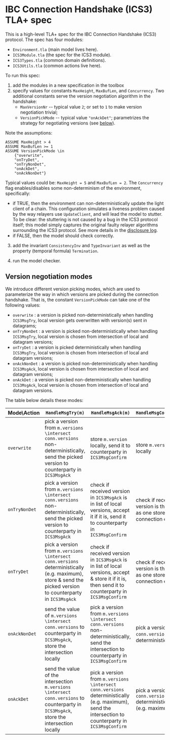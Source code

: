 # IBC Connection Handshake (ICS3) TLA+ spec


This is a high-level TLA+ spec for the IBC Connection Handshake (ICS3) protocol.
The spec has four modules:

  - `Environment.tla` (main model lives here).
  - `ICS3Module.tla` (the spec for the ICS3 module).
  - `ICS3Types.tla` (common domain definitions).
  - `ICS3Utils.tla` (common actions live here).

To run this spec:

1. add the modules in a new specification in the toolbox
2. specify values for constants `MaxHeight`, `MaxBufLen`, and `Concurrency`.
Two additional constants serve the version negotiation algorithm in the handshake:
    - `MaxVersionNr` -- typical value `2`; or set to `1` to make version negotiation trivial;
    - `VersionPickMode` -- typical value `"onAckDet"`; parametrizes the strategy for negotiating versions (see [below](#version-negotiation-modes)).

Note the assumptions:

```
ASSUME MaxHeight > 4
ASSUME MaxBufLen >= 1
ASSUME VersionPickMode \in
    {"overwrite",
    "onTryDet",
    "onTryNonDet",
    "onAckDet",
    "onAckNonDet"}
```

Typical values could be: `MaxHeight = 5` and `MaxBufLen = 2`.
The `Concurrency` flag enables/disables some non-determinism of the environment,
specifically:

- if TRUE, then the environment can non-deterministically update the light client of a chain.
This configuration simulates a liveness problem caused by the way relayers use `UpdateClient`, and will lead the model to stutter.
To be clear: the stuttering is not caused by a bug in the ICS3 protocol itself; this model simply captures the original faulty relayer algorithms surrounding the ICS3 protocol.
See more details in the [disclosure log](https://github.com/informalsystems/hermes/pull/83).
- if FALSE, then the model should check correctly.

3. add the invariant `ConsistencyInv` and `TypeInvariant` as well as the property (temporal formula) `Termination`.

4. run the model checker.

## Version negotiation modes

We introduce different version picking modes, which are used to parameterize the way in which versions are picked during the connection handshake. That is, the constant `VersionPickMode` can take one of the following values:
 - `overwrite` : a version is picked non-deterministically when handling `ICS3MsgTry`, local version gets overwritten with version(s) sent in datagrams;
 - `onTryNonDet` : a version is picked non-deterministically when handling `ICS3MsgTry`, local version is chosen from intersection of local and datagram versions;
 - `onTryDet` : a version is picked deterministically when handling `ICS3MsgTry`, local version is chosen from intersection of local and datagram versions;
 - `onAckNonDet` : a version is picked non-deterministically when handling `ICS3MsgAck`, local version is chosen from intersection of local and datagram versions;
 - `onAckDet` : a version is picked non-deterministically when handling `ICS3MsgAck`, local version is chosen from intersection of local and datagram versions.
 
 The table below details these modes:

|	Mode\Action  |	`HandleMsgTry(m)`					              |	`HandleMsgAck(m)` 					|	`HandleMsgConfirm(m)`       |
|-------------|-----------------------------------------|-----------------------------|-----------------------------|
|`overwrite`  | pick a version from `m.versions \intersect conn.versions` non-deterministically, send the picked version to counterparty in `ICS3MsgAck` | store `m.version` locally, send it to counterparty in `ICS3MsgConfirm` | store `m.version` locally |
|`onTryNonDet`| pick a version from  `m.versions \intersect conn.versions` non-deterministically, send the picked version to counterparty in `ICS3MsgAck` | check if received version in `ICS3MsgAck` is in list of local versions, accept it if it is, send it to counterparty in `ICS3MsgConfirm` | check if received version is the same as one stored in connection end|
|`onTryDet`	  | pick a version from `m.versions \intersect conn.versions` deterministically (e.g. maximum), store & send the picked version to counterparty in `ICS3MsgAck` | check if received version in `ICS3MsgAck` is in list of local versions, accept & store it if it is, then send it to counterparty in `ICS3MsgConfirm` | check if received version is the same as one stored in connection end|
|`onAckNonDet`| send the value of `m.versions \intersect conn.versions` to counterparty in `ICS3MsgAck`, store the intersection locally | pick a version from `m.versions \intersect conn.versions` non-deterministically, send the intersection to counterparty in `ICS3MsgConfirm` | pick a version from `conn.versions` non-deterministically |
|`onAckDet`| send the value of the intersection `m.versions \intersect conn.versions` to counterparty in `ICS3MsgAck`, store the intersection locally | pick a version from `m.versions \intersect conn.versions` deterministically (e.g. maximum), send the intersection to counterparty in `ICS3MsgConfirm` | pick a version from `conn.versions` deterministically (e.g. maximum)|
